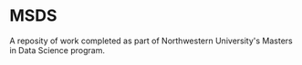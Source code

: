 # MSDS

A reposity of work completed as part of Northwestern University's Masters in Data Science program.
